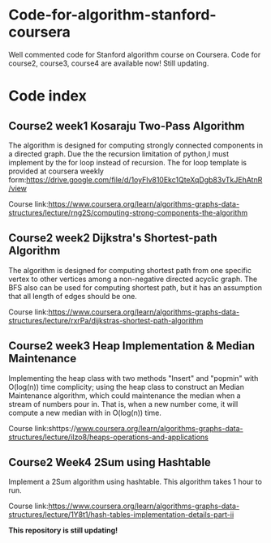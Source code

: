 # Code-for-algorithm-stanford-coursera

Well commented code for Stanford algorithm course on Coursera. Code for course2, course3, course4 are available now! Still updating.

# Code index

## Course2 week1 Kosaraju Two-Pass Algorithm
The algorithm is designed for computing strongly connected components in a directed graph. Due the the recursion limitation of python,I must implement by the for loop instead of recursion. The for loop template is provided at coursera weekly form:https://drive.google.com/file/d/1oyFlv810Ekc1QteXqDgb83vTkJEhAtnR/view

Course link:https://www.coursera.org/learn/algorithms-graphs-data-structures/lecture/rng2S/computing-strong-components-the-algorithm


## Course2 week2 Dijkstra's Shortest-path Algorithm
The algorithm is designed for computing shortest path from one specific vertex to other vertices among a non-negative directed acyclic graph. The BFS also can be used for computing shortest path, but it has an assumption that all length of edges should be one.

Course link:https://www.coursera.org/learn/algorithms-graphs-data-structures/lecture/rxrPa/dijkstras-shortest-path-algorithm


## Course2 week3 Heap Implementation & Median Maintenance
Implementing the heap class with two methods "Insert" and "popmin" with O(log(n)) time complicity; using the heap class to construct an Median Maintenance algorithm, which could maintenance the median when a stream of numbers pour in. That is, when a new number come, it will compute a new median with in O(log(n)) time.

Course link:shttps://www.coursera.org/learn/algorithms-graphs-data-structures/lecture/iIzo8/heaps-operations-and-applications


## Course2 Week4 2Sum using Hashtable
Implement a 2Sum algorithm using hashtable. This algorithm takes 1 hour to run.

Course link:https://www.coursera.org/learn/algorithms-graphs-data-structures/lecture/1Y8t1/hash-tables-implementation-details-part-ii


**This repository is still updating!**
